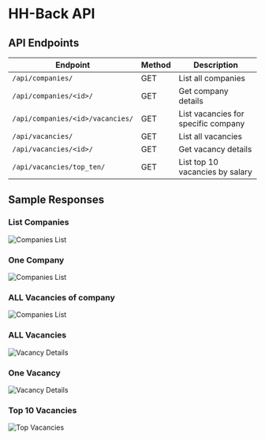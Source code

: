 # HH-Back API

## API Endpoints

| Endpoint | Method | Description |
|----------|--------|-------------|
| `/api/companies/` | GET | List all companies |
| `/api/companies/<id>/` | GET | Get company details |
| `/api/companies/<id>/vacancies/` | GET | List vacancies for specific company |
| `/api/vacancies/` | GET | List all vacancies |
| `/api/vacancies/<id>/` | GET | Get vacancy details |
| `/api/vacancies/top_ten/` | GET | List top 10 vacancies by salary |

## Sample Responses

### List Companies
![Companies List](/img/img1.png)

### One Company
![Companies List](/img/img2.png)

### ALL Vacancies of company
![Companies List](/img/img3.png)

### ALL Vacancies
![Vacancy Details](/img/img4.png)

### One Vacancy
![Vacancy Details](/img/img5.png)

### Top 10 Vacancies
![Top Vacancies](/img/img6.png)